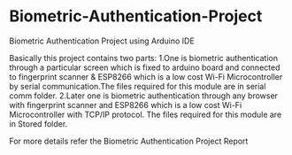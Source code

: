 # Biometric-Authentication-Project
Biometric Authentication Project using Arduino IDE

Basically this project contains two parts:
1.One is biometric authentication through a particular screen which is fixed to arduino board and connected to fingerprint scanner & ESP8266 which is a low cost Wi-Fi Microcontroller by serial communication.The files required for this module are in serial comm folder. 
2.Later one is biometric authentication through any browser with fingerprint scanner and ESP8266 which is a low cost Wi-Fi Microcontroller with TCP/IP protocol. The files required for this module are in Stored folder.

For more details refer the Biometric Authentication Project Report
